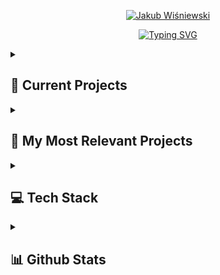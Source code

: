 
<p align="center">
  <a href="https://github.com/assasinos">
    <img src="https://user-images.githubusercontent.com/41522386/265521530-3e6b9fa9-26f9-4c56-8945-d6bb19bb6dd8.png" alt="Jakub Wiśniewski" /></a>
</p>

<p align="center">
  <a href="https://git.io/typing-svg"><img src="https://readme-typing-svg.demolab.com?font=Fira+Code&size=22&pause=500&color=3363F7&width=435&lines=.NET+Web+and+Application+developer;Always+learning+new+things" alt="Typing SVG" /></a>
</p>


<details>
  <summary><h2>📒 Current Projects</h2></summary>
  
[![DBDLE-FrontEnd](https://github-readme-stats.vercel.app/api/pin/?username=assasinos&repo=DBDLE-FrontEnd&theme=radical)](https://github.com/assasinos/DBDLE-FrontEnd)
[![DBDLE-BackEnd](https://github-readme-stats.vercel.app/api/pin/?username=assasinos&repo=DBDLE-BackEnd&theme=radical)](https://github.com/assasinos/DBDLE-BackEnd)
  
</details>

<details>
  <summary><h2>📘 My Most Relevant Projects</h2></summary>
  
<!-- Temporary till my vercel starts working -->

[![DBDLE-FrontEnd](https://github-readme-stats.vercel.app/api/pin/?username=assasinos&repo=DBDLE-FrontEnd&theme=radical)](https://github.com/assasinos/DBDLE-FrontEnd)
[![DBDLE-BackEnd](https://github-readme-stats.vercel.app/api/pin/?username=assasinos&repo=DBDLE-BackEnd&theme=radical)](https://github.com/assasinos/DBDLE-BackEnd)
[![ELearnApp](https://github-readme-stats.vercel.app/api/pin/?username=assasinos&repo=ELearnApp&theme=radical)](https://github.com/assasinos/ELearnApp)
[![Skia Twitch Chat](https://github-readme-stats.vercel.app/api/pin/?username=assasinos&repo=Skia-Twitch-Chat&theme=radical)](https://github.com/assasinos/Skia-Twitch-Chat)
[![SRTTranslator](https://github-readme-stats.vercel.app/api/pin/?username=assasinos&repo=SRTTranslator&theme=radical)]([https://github.com/assasinos/Skia-Twitch-Chat](https://github.com/assasinos/SRTTranslator))


  
</details>


<details> 
  <summary><h2>💻 Tech Stack</h2></summary>

<!-- Badges from: https://github.com/Ileriayo/markdown-badges -->
  
## 👨‍💻 Programing and Markup Languages

![C#](https://img.shields.io/badge/c%23-%23239120.svg?style=for-the-badge&logo=c-sharp&logoColor=white)
![CSS3](https://img.shields.io/badge/css3-%231572B6.svg?style=for-the-badge&logo=css3&logoColor=white)
![HTML5](https://img.shields.io/badge/html5-%23E34F26.svg?style=for-the-badge&logo=html5&logoColor=white)
![JavaScript](https://img.shields.io/badge/javascript-%23323330.svg?style=for-the-badge&logo=javascript&logoColor=%23F7DF1E)
![TypeScript](https://img.shields.io/badge/typescript-%23007ACC.svg?style=for-the-badge&logo=typescript&logoColor=white)
![Markdown](https://img.shields.io/badge/markdown-%23000000.svg?style=for-the-badge&logo=markdown&logoColor=white)
![MySQL](https://img.shields.io/badge/mysql-%2300f.svg?style=for-the-badge&logo=mysql&logoColor=white)

## 🧰 Frameworks and Libraries

![.Net](https://img.shields.io/badge/.NET-5C2D91?style=for-the-badge&logo=.net&logoColor=white)
![Blazor](https://img.shields.io/badge/blazor-%235C2D91.svg?style=for-the-badge&logo=blazor&logoColor=white)
![Bootstrap](https://img.shields.io/badge/bootstrap-%238511FA.svg?style=for-the-badge&logo=bootstrap&logoColor=white)
![Chart.js](https://img.shields.io/badge/chart.js-F5788D.svg?style=for-the-badge&logo=chart.js&logoColor=white)
![NPM](https://img.shields.io/badge/NPM-%23CB3837.svg?style=for-the-badge&logo=npm&logoColor=white)
![jQuery](https://img.shields.io/badge/jquery-%230769AD.svg?style=for-the-badge&logo=jquery&logoColor=white)
![Webpack](https://img.shields.io/badge/webpack-%238DD6F9.svg?style=for-the-badge&logo=webpack&logoColor=black)
![WordPress](https://img.shields.io/badge/WordPress-%23117AC9.svg?style=for-the-badge&logo=WordPress&logoColor=white)


## 🗄️ Databases and Cloud Hosting

![MariaDB](https://img.shields.io/badge/MariaDB-003545?style=for-the-badge&logo=mariadb&logoColor=white)
![MySQL](https://img.shields.io/badge/mysql-%2300f.svg?style=for-the-badge&logo=mysql&logoColor=white)
![MicrosoftSQLServer](https://img.shields.io/badge/Microsoft%20SQL%20Server-CC2927?style=for-the-badge&logo=microsoft%20sql%20server&logoColor=white)
![Oracle](https://img.shields.io/badge/Oracle-F80000?style=for-the-badge&logo=oracle&logoColor=white)

## 💻 Software and Tools

![Ubuntu](https://img.shields.io/badge/Ubuntu-E95420?style=for-the-badge&logo=ubuntu&logoColor=white)
![Windows](https://img.shields.io/badge/Windows-0078D6?style=for-the-badge&logo=windows&logoColor=white)
![Rider](https://img.shields.io/badge/Rider-000000.svg?style=for-the-badge&logo=Rider&logoColor=white&color=black&labelColor=crimson)
![Visual Studio Code](https://img.shields.io/badge/Visual%20Studio%20Code-0078d7.svg?style=for-the-badge&logo=visual-studio-code&logoColor=white)
![Visual Studio](https://img.shields.io/badge/Visual%20Studio-5C2D91.svg?style=for-the-badge&logo=visual-studio&logoColor=white)
![Sublime Text](https://img.shields.io/badge/sublime_text-%23575757.svg?style=for-the-badge&logo=sublime-text&logoColor=important)
![Postman](https://img.shields.io/badge/Postman-FF6C37?style=for-the-badge&logo=postman&logoColor=white)
![Git](https://img.shields.io/badge/git-%23F05033.svg?style=for-the-badge&logo=git&logoColor=white)
![Stack Overflow](https://img.shields.io/badge/-Stackoverflow-FE7A16?style=for-the-badge&logo=stack-overflow&logoColor=white)
![Stack Exchange](https://img.shields.io/badge/StackExchange-%23ffffff.svg?style=for-the-badge&logo=StackExchange)
![Discord](https://img.shields.io/badge/Discord-%235865F2.svg?style=for-the-badge&logo=discord&logoColor=white)

</details>


<details>
  <summary><h2>📊 Github Stats</h2></summary>

  [![Top Langs](https://github-readme-stats.vercel.app/api/top-langs/?username=assasinos&theme=radical)](https://github.com/anuraghazra/github-readme-stats)

</details>




<!-- I got inspired by https://github.com/DenverCoder1/   Thanks-->

